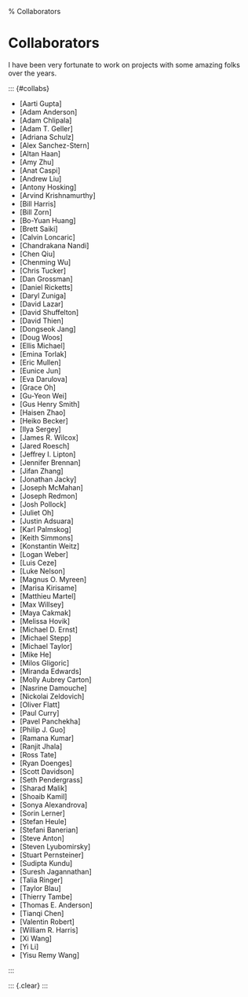 % Collaborators

# Collaborators

I have been very fortunate to work on projects
  with some amazing folks over the years.

::: {#collabs}

- [Aarti Gupta]
- [Adam Anderson]
- [Adam Chlipala]
- [Adam T. Geller]
- [Adriana Schulz]
- [Alex Sanchez-Stern]
- [Altan Haan]
- [Amy Zhu]
- [Anat Caspi]
- [Andrew Liu]
- [Antony Hosking]
- [Arvind Krishnamurthy]
- [Bill Harris]
- [Bill Zorn]
- [Bo-Yuan Huang]
- [Brett Saiki]
- [Calvin Loncaric]
- [Chandrakana Nandi]
- [Chen Qiu]
- [Chenming Wu]
- [Chris Tucker]
- [Dan Grossman]
- [Daniel Ricketts]
- [Daryl Zuniga]
- [David Lazar]
- [David Shuffelton]
- [David Thien]
- [Dongseok Jang]
- [Doug Woos]
- [Ellis Michael]
- [Emina Torlak]
- [Eric Mullen]
- [Eunice Jun]
- [Eva Darulova]
- [Grace Oh]
- [Gu-Yeon Wei]
- [Gus Henry Smith]
- [Haisen Zhao]
- [Heiko Becker]
- [Ilya Sergey]
- [James R. Wilcox]
- [Jared Roesch]
- [Jeffrey I. Lipton]
- [Jennifer Brennan]
- [Jifan Zhang]
- [Jonathan Jacky]
- [Joseph McMahan]
- [Joseph Redmon]
- [Josh Pollock]
- [Juliet Oh]
- [Justin Adsuara]
- [Karl Palmskog]
- [Keith Simmons]
- [Konstantin Weitz]
- [Logan Weber]
- [Luis Ceze]
- [Luke Nelson]
- [Magnus O. Myreen]
- [Marisa Kirisame]
- [Matthieu Martel]
- [Max Willsey]
- [Maya Cakmak]
- [Melissa Hovik]
- [Michael D. Ernst]
- [Michael Stepp]
- [Michael Taylor]
- [Mike He]
- [Milos Gligoric]
- [Miranda Edwards]
- [Molly Aubrey Carton]
- [Nasrine Damouche]
- [Nickolai Zeldovich]
- [Oliver Flatt]
- [Paul Curry]
- [Pavel Panchekha]
- [Philip J. Guo]
- [Ramana Kumar]
- [Ranjit Jhala]
- [Ross Tate]
- [Ryan Doenges]
- [Scott Davidson]
- [Seth Pendergrass]
- [Sharad Malik]
- [Shoaib Kamil]
- [Sonya Alexandrova]
- [Sorin Lerner]
- [Stefan Heule]
- [Stefani Banerian]
- [Steve Anton]
- [Steven Lyubomirsky]
- [Stuart Pernsteiner]
- [Sudipta Kundu]
- [Suresh Jagannathan]
- [Talia Ringer]
- [Taylor Blau]
- [Thierry Tambe]
- [Thomas E. Anderson]
- [Tianqi Chen]
- [Valentin Robert]
- [William R. Harris]
- [Xi Wang]
- [Yi Li]
- [Yisu Remy Wang]

:::

::: {.clear}
:::
